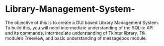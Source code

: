 # Library-Management-System-
The objective of this is to create a GUI based  Library Management System. To build this, you will need intermediate understanding of the SQLite API and its commands, intermediate understanding of  Tkinter library, Ttk module’s Treeview, and basic understanding of messagebox module.
